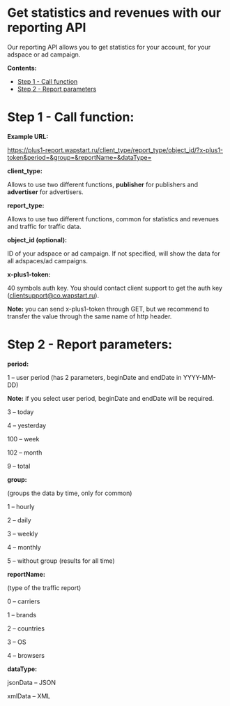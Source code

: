 Get statistics and revenues with our reporting API
==========================
Our reporting API allows you to get statistics for your account, for your adspace or ad campaign.

**Contents:**
* [Step 1 - Call function](#step-1---call-function)
* [Step 2 - Report parameters](#step-2---report-parameters)


# Step 1 - Call function:

**Example URL:**

https://plus1-report.wapstart.ru/client_type/report_type/object_id/?x-plus1-token&period=&group=&reportName=&dataType=

**client_type:**

Allows to use two different functions, **publisher** for publishers and **advertiser** for advertisers.

**report_type:**

Allows to use two different functions, common for statistics and revenues and traffic for traffic data.

**object_id (optional):**

ID of your adspace or ad campaign. If not specified, will show the data for all adspaces/ad campaigns.

**x-plus1-token:**

40 symbols auth key. You should contact client support to get the auth key (clientsupport@co.wapstart.ru).

**Note:** you can send x-plus1-token through GET, but we recommend to transfer the value through the same name of http header.


# Step 2 - Report parameters:

**period:**

1 – user period (has 2 parameters, beginDate and endDate in YYYY-MM-DD)

**Note:** if you select user period, beginDate and endDate will be required.

3 – today

4 – yesterday

100 – week

102 – month

9 – total

**group:**

(groups the data by time, only for common)

1 – hourly

2 – daily

3 – weekly

4 – monthly

5 – without group (results for all time)

**reportName:**

(type of the traffic report)

0 – carriers

1 – brands

2 – countries

3 – OS

4 – browsers

**dataType:**

jsonData – JSON

xmlData – XML
